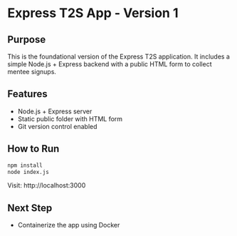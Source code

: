 # Express T2S App - Version 1

## Purpose
This is the foundational version of the Express T2S application. It includes a simple Node.js + Express backend with a public HTML form to collect mentee signups.

## Features
- Node.js + Express server
- Static public folder with HTML form
- Git version control enabled

## How to Run

```bash
npm install
node index.js
```

Visit: http://localhost:3000

## Next Step
- Containerize the app using Docker
